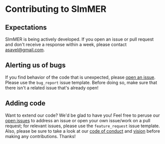 # Contributing to SImMER

## Expectations
SImMER is being actively developed. If you open an issue or pull request and don't receive a response within a week, please contact asavel@gmail.com.

## Alerting us of bugs
If you find behavior of the code that is unexpected, please [open an issue](https://github.com/arjunsavel/SImMER/issues). Please use the ``bug_report`` issue template. Before doing so, make sure that there isn't a related issue that's already open!

## Adding code
Want to extend our code? We'd be glad to have you! Feel free to peruse our [open issues](https://github.com/arjunsavel/SImMER/issues) to address an issue or open your own issue/work on a pull request; for relevant issues, please use the ``feature_request`` issue template. Also, please be sure to take a look at our [code of conduct](https://github.com/arjunsavel/SImMER/blob/master/CODE_OF_CONDUCT.md) and [vision](https://github.com/arjunsavel/SImMER/blob/master/VISION.md) before making any contributions. Thanks!
